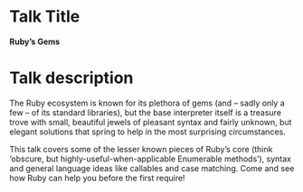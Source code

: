 # Talk Title

**Ruby’s Gems**

# Talk description

The Ruby ecosystem is known for its plethora of gems (and – sadly only a few – of its standard libraries), but the base interpreter itself is a treasure trove with small, beautiful jewels of pleasant syntax and fairly unknown, but elegant solutions that spring to help in the most surprising circumstances.

This talk covers some of the lesser known pieces of Ruby’s core (think ‘obscure, but highly-useful-when-applicable Enumerable methods’), syntax and general language ideas like callables and case matching. Come and see how Ruby can help you before the first require!
